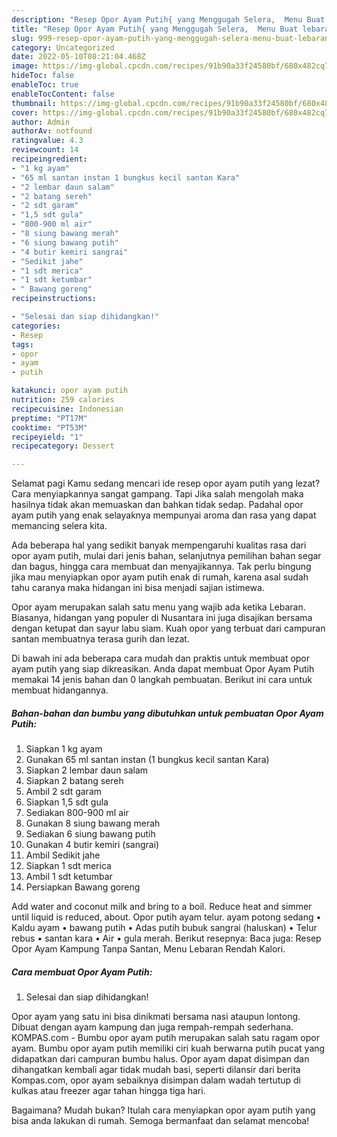 ```yaml
---
description: "Resep Opor Ayam Putih{ yang Menggugah Selera,  Menu Buat lebaran"
title: "Resep Opor Ayam Putih{ yang Menggugah Selera,  Menu Buat lebaran"
slug: 999-resep-opor-ayam-putih-yang-menggugah-selera-menu-buat-lebaran
category: Uncategorized
date: 2022-05-10T08:21:04.468Z
image: https://img-global.cpcdn.com/recipes/91b90a33f24580bf/680x482cq70/opor-ayam-putih-foto-resep-utama.jpg
hideToc: false
enableToc: true
enableTocContent: false
thumbnail: https://img-global.cpcdn.com/recipes/91b90a33f24580bf/680x482cq70/opor-ayam-putih-foto-resep-utama.jpg
cover: https://img-global.cpcdn.com/recipes/91b90a33f24580bf/680x482cq70/opor-ayam-putih-foto-resep-utama.jpg
author: Admin
authorAv: notfound
ratingvalue: 4.3
reviewcount: 14
recipeingredient:
- "1 kg ayam"
- "65 ml santan instan 1 bungkus kecil santan Kara"
- "2 lembar daun salam"
- "2 batang sereh"
- "2 sdt garam"
- "1,5 sdt gula"
- "800-900 ml air"
- "8 siung bawang merah"
- "6 siung bawang putih"
- "4 butir kemiri sangrai"
- "Sedikit jahe"
- "1 sdt merica"
- "1 sdt ketumbar"
- " Bawang goreng"
recipeinstructions:

- "Selesai dan siap dihidangkan!"
categories:
- Resep
tags:
- opor
- ayam
- putih

katakunci: opor ayam putih 
nutrition: 259 calories
recipecuisine: Indonesian
preptime: "PT17M"
cooktime: "PT53M"
recipeyield: "1"
recipecategory: Dessert

---
```



Selamat pagi Kamu sedang mencari ide resep opor ayam putih yang lezat? Cara menyiapkannya sangat gampang. Tapi Jika salah mengolah maka hasilnya tidak akan memuaskan dan bahkan tidak sedap. Padahal opor ayam putih yang enak selayaknya mempunyai aroma dan rasa yang dapat memancing selera kita.


Ada beberapa hal yang sedikit banyak mempengaruhi kualitas rasa dari opor ayam putih, mulai dari jenis bahan, selanjutnya pemilihan bahan segar dan bagus, hingga cara membuat dan menyajikannya. Tak perlu bingung jika mau menyiapkan opor ayam putih enak di rumah, karena asal sudah tahu caranya maka hidangan ini bisa menjadi sajian istimewa.

Opor ayam merupakan salah satu menu yang wajib ada ketika Lebaran. Biasanya, hidangan yang populer di Nusantara ini juga disajikan bersama dengan ketupat dan sayur labu siam. Kuah opor yang terbuat dari campuran santan membuatnya terasa gurih dan lezat.


Di bawah ini ada beberapa cara mudah dan praktis untuk membuat opor ayam putih yang siap dikreasikan. Anda dapat membuat Opor Ayam Putih memakai 14 jenis bahan dan 0 langkah pembuatan. Berikut ini cara untuk membuat hidangannya.

<!--inarticleads1-->

##### Bahan-bahan dan bumbu yang dibutuhkan untuk pembuatan Opor Ayam Putih:

1. Siapkan 1 kg ayam
1. Gunakan 65 ml santan instan (1 bungkus kecil santan Kara)
1. Siapkan 2 lembar daun salam
1. Siapkan 2 batang sereh
1. Ambil 2 sdt garam
1. Siapkan 1,5 sdt gula
1. Sediakan 800-900 ml air
1. Gunakan 8 siung bawang merah
1. Sediakan 6 siung bawang putih
1. Gunakan 4 butir kemiri (sangrai)
1. Ambil Sedikit jahe
1. Siapkan 1 sdt merica
1. Ambil 1 sdt ketumbar
1. Persiapkan  Bawang goreng


Add water and coconut milk and bring to a boil. Reduce heat and simmer until liquid is reduced, about. Opor putih ayam telur. ayam potong sedang • Kaldu ayam • bawang putih • Adas putih bubuk sangrai (haluskan) • Telur rebus • santan kara • Air • gula merah. Berikut resepnya: Baca juga: Resep Opor Ayam Kampung Tanpa Santan, Menu Lebaran Rendah Kalori. 

<!--inarticleads2-->

##### Cara membuat Opor Ayam Putih:


1. Selesai dan siap dihidangkan!

Opor ayam yang satu ini bisa dinikmati bersama nasi ataupun lontong. Dibuat dengan ayam kampung dan juga rempah-rempah sederhana. KOMPAS.com - Bumbu opor ayam putih merupakan salah satu ragam opor ayam. Bumbu opor ayam putih memiliki ciri kuah berwarna putih pucat yang didapatkan dari campuran bumbu halus. Opor ayam dapat disimpan dan dihangatkan kembali agar tidak mudah basi, seperti dilansir dari berita Kompas.com, opor ayam sebaiknya disimpan dalam wadah tertutup di kulkas atau freezer agar tahan hingga tiga hari. 

Bagaimana? Mudah bukan? Itulah cara menyiapkan opor ayam putih yang bisa anda lakukan di rumah. Semoga bermanfaat dan selamat mencoba!

